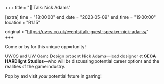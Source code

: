 +++
title = "🎤 Talk: Nick Adams"

[extra]
time = "18:00:00"
end_date = "2023-05-09"
end_time = "19:00:00"
location = "R1.15"

original = "https://uwcs.co.uk/events/talk-guest-speaker-nick-adams/"    
+++

Come on by for this unique opportunity! 

UWCS and UW Game Design present Nick Adams—lead designer at **SEGA HARDlight Studios**—who will be discussing potential career options and the realities of the game industry. 

Pop by and visit *your* potential future in gaming!
